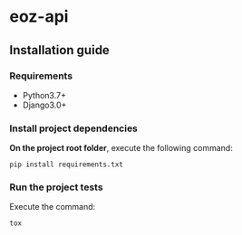 # eoz-api

## Installation guide

### Requirements

* Python3.7+
* Django3.0+


### Install project dependencies

**On the project root folder**, execute the following command:

`pip install requirements.txt`


### Run the project tests

Execute the command:

`tox`


